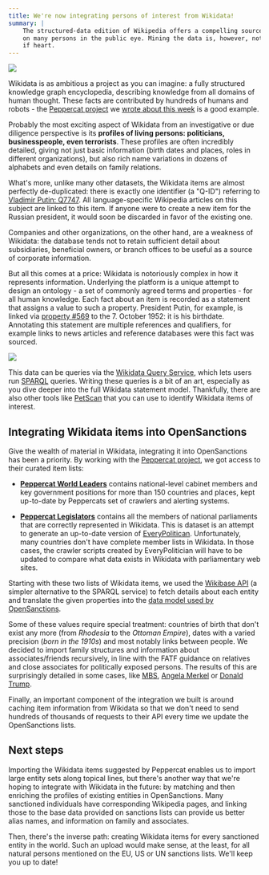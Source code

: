 ```yaml
---
title: We're now integrating persons of interest from Wikidata!
summary: |
    The structured-data edition of Wikipedia offers a compelling source of information
    on many persons in the public eye. Mining the data is, however, not for the faint
    if heart.
---
```



<img class="img-fluid article-image" src="https://assets.pudo.org/opensanctions/images/wikidata-logo.png">


Wikidata is as ambitious a project as you can imagine: a fully structured knowledge graph encyclopedia, describing knowledge from all domains of human thought. These facts are contributed by hundreds of humans and robots - the [Peppercat project](https://peppercat.org) we [wrote about this week](/articles/2022-01-18-peppercat/) is a good example.

Probably the most exciting aspect of Wikidata from an investigative or due diligence perspective is its **profiles of living persons: politicians, businesspeople, even terrorists**. These profiles are often incredibly detailed, giving not just basic information (birth dates and places, roles in different organizations), but also rich name variations in dozens of alphabets and even details on family relations.

What's more, unlike many other datasets, the Wikidata items are almost perfectly de-duplicated: there is exactly one identifier (a "Q-ID") referring to [Vladimir Putin: Q7747](https://www.opensanctions.org/entities/Q7747/). All language-specific Wikipedia articles on this subject are linked to this item. If anyone were to create a new item for the Russian president, it would soon be discarded in favor of the existing one.

Companies and other organizations, on the other hand, are a weakness of Wikidata: the database tends not to retain sufficient detail about subsidiaries, beneficial owners, or branch offices to be useful as a source of corporate information.

But all this comes at a price: Wikidata is notoriously complex in how it represents information. Underlying the platform is a unique attempt to design an ontology - a set of commonly agreed terms and properties - for all human knowledge. Each fact about an item is recorded as a statement that assigns a value to such a property. President Putin, for example, is linked via [property #569]((https://www.wikidata.org/wiki/Property:P569)) to the 7. October 1952: it is his birthdate. Annotating this statement are multiple references and qualifiers, for example links to news articles and reference databases were this fact was sourced.

<img class="img-fluid article-image" src="https://assets.pudo.org/opensanctions/images/wikidata-data-model.svg">

This data can be queries via the [Wikidata Query Service](https://query.wikidata.org/), which lets users run [SPARQL](https://www.wikidata.org/wiki/Wikidata:SPARQL_tutorial) queries. Writing these queries is a bit of an art, especially as you dive deeper into the full Wikidata statement model. Thankfully, there are also other tools like [PetScan](https://petscan.wmflabs.org/) that you can use to identify Wikidata items of interest.

## Integrating Wikidata items into OpenSanctions

Give the wealth of material in Wikidata, integrating it into OpenSanctions has been a priority. By working with the [Peppercat project](https://peppercat.org), we got access to their curated item lists: 

* **[Peppercat World Leaders](/datasets/wd_peppercat_leaders/)** contains national-level cabinet members and key government positions for more than 150 countries and places, kept up-to-date by Peppercats set of crawlers and alerting systems.

* **[Peppercat Legislators](/datasets/wd_peppercat_legislators/)** contains all the members of national parliaments that are correctly represented in Wikidata. This is dataset is an attempt to generate an up-to-date version of [EveryPolitican](/datasets/everypolitician/). Unfortunately, many countries don't have complete member lists in Wikidata. In those cases, the crawler scripts created by EveryPolitician will have to be updated to compare what data exists in Wikidata with parliamentary web sites.

Starting with these two lists of Wikidata items, we used the [Wikibase API](https://www.mediawiki.org/wiki/Wikibase/API) (a simpler alternative to the SPARQL service) to fetch details about each entity and translate the given properties into the [data model used by OpenSanctions](/reference).

Some of these values require special treatment: countries of birth that don't exist any more (from *Rhodesia* to the *Ottoman Empire*), dates with a varied precision (*born in the 1910s*) and most notably links between people. We decided to import family structures and information about associates/friends recursively, in line with the FATF guidance on relatives and close associates for politically exposed persons. The results of this are surprisingly detailed in some cases, like [MBS](https://www.opensanctions.org/entities/Q6892571/), [Angela Merkel](https://www.opensanctions.org/entities/Q567/) or [Donald Trump](https://www.opensanctions.org/entities/Q22686/).

Finally, an important component of the integration we built is around caching item information from Wikidata so that we don't need to send hundreds of thousands of requests to their API every time we update the OpenSanctions lists. 

## Next steps

Importing the Wikidata items suggested by Peppercat enables us to import large entity sets along topical lines, but there's another way that we're hoping to integrate with Wikidata in the future: by matching and then enriching the profiles of existing entities in OpenSanctions. Many sanctioned individuals have corresponding Wikipedia pages, and linking those to the base data provided on sanctions lists can provide us better alias names, and information on family and associates.

Then, there's the inverse path: creating Wikidata items for every sanctioned entity in the world. Such an upload would make sense, at the least, for all natural persons mentioned on the EU, US or UN sanctions lists. We'll keep you up to date!